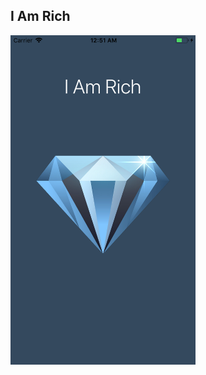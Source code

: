 ## I Am Rich

  <img src="/Img/Project/iAmRich.png" title="I Am Rich" width="296px" float="center">
